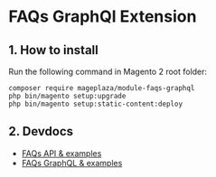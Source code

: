 # FAQs GraphQl Extension

## 1. How to install
Run the following command in Magento 2 root folder:

```
composer require mageplaza/module-faqs-graphql
php bin/magento setup:upgrade
php bin/magento setup:static-content:deploy
```

## 2. Devdocs
- [FAQs API & examples](https://documenter.getpostman.com/view/10589000/SzRxXqod?version=latest)
- [FAQs GraphQL & examples](https://documenter.getpostman.com/view/10589000/SzRxXqof?version=latest)
